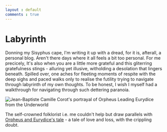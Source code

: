 ```yaml
---
layout : default
comments : true 
---
```

# Labyrinth

Donning my Sisyphus cape, I'm writing it up with a dread, for it is, afterall, a personal blog. Aren't there days where it all feels a bit too personal. For me precicely, It's also when you are a little more grateful and this gliterring gratefulness stings - alluring yet illusive, witholding a desolation that lingers beneath. Spilled over, one aches for fleeting moments of respite with the deep sighs and paced walks only to realise the futility trying to navigate through labyrinth of my own thoughts. To be honest, I wish I myself had a walkthrough for navigating through such dettering paranoia.

![Jean-Baptiste Camille Corot's portrayal of Orpheus Leading Eurydice from the Underworld](https://upload.wikimedia.org/wikipedia/commons/b/b8/Jean-Baptiste-Camille_Corot_-_Orpheus_Leading_Eurydice_from_the_Underworld_-_Google_Art_Project.jpg)

The self-crowned folklorist i.e. me couldn't help but draw parallels with [Orpheus and Eurydice's tale](https://archive.vcu.edu/english/engweb/webtexts/eurydice/eurydicemyth.html) - a tale of love and loss, with the crippling doubt.